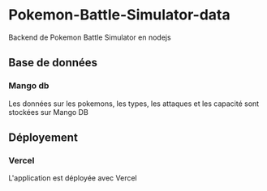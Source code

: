 # Pokemon-Battle-Simulator-data
Backend de Pokemon Battle Simulator en nodejs

## Base de données
### Mango db
Les données sur les pokemons, les types, les attaques et les capacité sont stockées sur Mango DB

## Déployement
### Vercel
L'application est déployée avec Vercel
